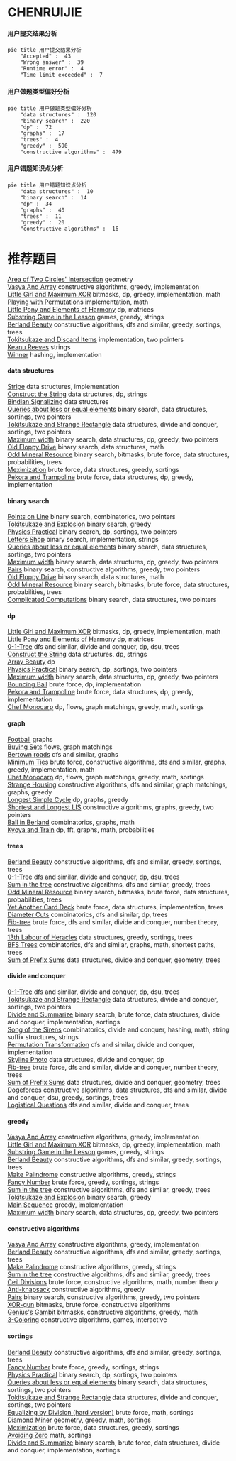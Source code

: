# CHENRUIJIE
<!-- tabs:start -->
#### **用户提交结果分析**

```mermaid
pie title 用户提交结果分析
    "Accepted" :  43
    "Wrong answer" :  39
    "Runtime error" :  4
    "Time limit exceeded" :  7
```
#### **用户做题类型偏好分析**

```mermaid
pie title 用户做题类型偏好分析
    "data structures" :  120
    "binary search" :  220
    "dp" :  72
    "graphs" :  17
    "trees" :  4
    "greedy" :  590
    "constructive algorithms" :  479
```
#### **用户错题知识点分析**

```mermaid
pie title 用户错题知识点分析
    "data structures" :  10
    "binary search" :  14
    "dp" :  34
    "graphs" :  40
    "trees" :  11
    "greedy" :  20
    "constructive algorithms" :  16
```
<!-- tabs:end -->
# 推荐题目
[Area of Two Circles' Intersection](http://codeforces.com/problemset/problem/600/D)		geometry		  
[Vasya And Array](http://codeforces.com/problemset/problem/1187/C)		constructive algorithms,
                        greedy,
                        implementation		  
[Little Girl and Maximum XOR](http://codeforces.com/problemset/problem/276/D)		bitmasks,
                        dp,
                        greedy,
                        implementation,
                        math		  
[Playing with Permutations](http://codeforces.com/problemset/problem/251/B)		implementation,
                        math		  
[Little Pony and Elements of Harmony](http://codeforces.com/problemset/problem/453/D)		dp,
                        matrices		  
[Substring Game in the Lesson](http://codeforces.com/problemset/problem/1220/C)		games,
                        greedy,
                        strings		  
[Berland Beauty](http://codeforces.com/problemset/problem/1296/F)		constructive algorithms,
                        dfs and similar,
                        greedy,
                        sortings,
                        trees		  
[Tokitsukaze and Discard Items](http://codeforces.com/problemset/problem/1190/A)		implementation,
                        two pointers		  
[Keanu Reeves](http://codeforces.com/problemset/problem/1189/A)		strings		  
[Winner](http://codeforces.com/problemset/problem/2/A)		hashing,
                        implementation		  
<!-- tabs:start -->
#### **data structures**
[Stripe](http://codeforces.com/problemset/problem/18/C)		data structures,
                        implementation		  
[Construct the String](http://codeforces.com/problemset/problem/1366/G)		data structures,
                        dp,
                        strings		  
[Bindian Signalizing](http://codeforces.com/problemset/problem/5/E)		data structures		  
[Queries about less or equal elements](http://codeforces.com/problemset/problem/600/B)		binary search,
                        data structures,
                        sortings,
                        two pointers		  
[Tokitsukaze and Strange Rectangle](http://codeforces.com/problemset/problem/1190/D)		data structures,
                        divide and conquer,
                        sortings,
                        two pointers		  
[Maximum width](http://codeforces.com/problemset/problem/1492/C)		binary search,
                        data structures,
                        dp,
                        greedy,
                        two pointers		  
[Old Floppy Drive](http://codeforces.com/problemset/problem/1490/G)		binary search,
                        data structures,
                        math		  
[Odd Mineral Resource](http://codeforces.com/problemset/problem/1479/D)		binary search,
                        bitmasks,
                        brute force,
                        data structures,
                        probabilities,
                        trees		  
[Meximization](http://codeforces.com/problemset/problem/1497/A)		brute force,
                        data structures,
                        greedy,
                        sortings		  
[Pekora and Trampoline](http://codeforces.com/problemset/problem/1491/C)		brute force,
                        data structures,
                        dp,
                        greedy,
                        implementation		  
#### **binary search**
[Points on Line](http://codeforces.com/problemset/problem/251/A)		binary search,
                        combinatorics,
                        two pointers		  
[Tokitsukaze and Explosion](http://codeforces.com/problemset/problem/1190/E)		binary search,
                        greedy		  
[Physics Practical](http://codeforces.com/problemset/problem/253/B)		binary search,
                        dp,
                        sortings,
                        two pointers		  
[Letters Shop](http://codeforces.com/problemset/problem/1187/B)		binary search,
                        implementation,
                        strings		  
[Queries about less or equal elements](http://codeforces.com/problemset/problem/600/B)		binary search,
                        data structures,
                        sortings,
                        two pointers		  
[Maximum width](http://codeforces.com/problemset/problem/1492/C)		binary search,
                        data structures,
                        dp,
                        greedy,
                        two pointers		  
[Pairs](http://codeforces.com/problemset/problem/1463/D)		binary search,
                        constructive algorithms,
                        greedy,
                        two pointers		  
[Old Floppy Drive](http://codeforces.com/problemset/problem/1490/G)		binary search,
                        data structures,
                        math		  
[Odd Mineral Resource](http://codeforces.com/problemset/problem/1479/D)		binary search,
                        bitmasks,
                        brute force,
                        data structures,
                        probabilities,
                        trees		  
[Complicated Computations](http://codeforces.com/problemset/problem/1436/E)		binary search,
                        data structures,
                        two pointers		  
#### **dp**
[Little Girl and Maximum XOR](http://codeforces.com/problemset/problem/276/D)		bitmasks,
                        dp,
                        greedy,
                        implementation,
                        math		  
[Little Pony and Elements of Harmony](http://codeforces.com/problemset/problem/453/D)		dp,
                        matrices		  
[0-1-Tree](http://codeforces.com/problemset/problem/1156/D)		dfs and similar,
                        divide and conquer,
                        dp,
                        dsu,
                        trees		  
[Construct the String](http://codeforces.com/problemset/problem/1366/G)		data structures,
                        dp,
                        strings		  
[Array Beauty](http://codeforces.com/problemset/problem/1188/C)		dp		  
[Physics Practical](http://codeforces.com/problemset/problem/253/B)		binary search,
                        dp,
                        sortings,
                        two pointers		  
[Maximum width](http://codeforces.com/problemset/problem/1492/C)		binary search,
                        data structures,
                        dp,
                        greedy,
                        two pointers		  
[Bouncing Ball](https://codeforces.com/contest/1457/problem/C)		brute force,
                        dp,
                        implementation		  
[Pekora and Trampoline](http://codeforces.com/problemset/problem/1491/C)		brute force,
                        data structures,
                        dp,
                        greedy,
                        implementation		  
[Chef Monocarp](http://codeforces.com/problemset/problem/1437/C)		dp,
                        flows,
                        graph matchings,
                        greedy,
                        math,
                        sortings		  
#### **graph**
[Football](https://codeforces.com/contest/418/problem/A)		graphs		  
[Buying Sets](http://codeforces.com/problemset/problem/103/E)		flows,
                        graph matchings		  
[Bertown roads](http://codeforces.com/problemset/problem/118/E)		dfs and similar,
                        graphs		  
[Minimum Ties](http://codeforces.com/problemset/problem/1487/C)		brute force,
                        constructive algorithms,
                        dfs and similar,
                        graphs,
                        greedy,
                        implementation,
                        math		  
[Chef Monocarp](http://codeforces.com/problemset/problem/1437/C)		dp,
                        flows,
                        graph matchings,
                        greedy,
                        math,
                        sortings		  
[Strange Housing](http://codeforces.com/problemset/problem/1470/D)		constructive algorithms,
                        dfs and similar,
                        graph matchings,
                        graphs,
                        greedy		  
[Longest Simple Cycle](http://codeforces.com/problemset/problem/1476/C)		dp,
                        graphs,
                        greedy		  
[Shortest and Longest LIS](http://codeforces.com/problemset/problem/1304/D)		constructive algorithms,
                        graphs,
                        greedy,
                        two pointers		  
[Ball in Berland](http://codeforces.com/problemset/problem/1475/C)		combinatorics,
                        graphs,
                        math		  
[Kyoya and Train](http://codeforces.com/problemset/problem/553/E)		dp,
                        fft,
                        graphs,
                        math,
                        probabilities		  
#### **trees**
[Berland Beauty](http://codeforces.com/problemset/problem/1296/F)		constructive algorithms,
                        dfs and similar,
                        greedy,
                        sortings,
                        trees		  
[0-1-Tree](http://codeforces.com/problemset/problem/1156/D)		dfs and similar,
                        divide and conquer,
                        dp,
                        dsu,
                        trees		  
[Sum in the tree](http://codeforces.com/problemset/problem/1098/A)		constructive algorithms,
                        dfs and similar,
                        greedy,
                        trees		  
[Odd Mineral Resource](http://codeforces.com/problemset/problem/1479/D)		binary search,
                        bitmasks,
                        brute force,
                        data structures,
                        probabilities,
                        trees		  
[Yet Another Card Deck](http://codeforces.com/problemset/problem/1511/C)		brute force,
                        data structures,
                        implementation,
                        trees		  
[Diameter Cuts](http://codeforces.com/problemset/problem/1499/F)		combinatorics,
                        dfs and similar,
                        dp,
                        trees		  
[Fib-tree](http://codeforces.com/problemset/problem/1491/E)		brute force,
                        dfs and similar,
                        divide and conquer,
                        number theory,
                        trees		  
[13th Labour of Heracles](http://codeforces.com/problemset/problem/1466/D)		data structures,
                        greedy,
                        sortings,
                        trees		  
[BFS Trees](http://codeforces.com/problemset/problem/1495/D)		combinatorics,
                        dfs and similar,
                        graphs,
                        math,
                        shortest paths,
                        trees		  
[Sum of Prefix Sums](http://codeforces.com/problemset/problem/1303/G)		data structures,
                        divide and conquer,
                        geometry,
                        trees		  
#### **divide and conquer**
[0-1-Tree](http://codeforces.com/problemset/problem/1156/D)		dfs and similar,
                        divide and conquer,
                        dp,
                        dsu,
                        trees		  
[Tokitsukaze and Strange Rectangle](http://codeforces.com/problemset/problem/1190/D)		data structures,
                        divide and conquer,
                        sortings,
                        two pointers		  
[Divide and Summarize](http://codeforces.com/problemset/problem/1461/D)		binary search,
                        brute force,
                        data structures,
                        divide and conquer,
                        implementation,
                        sortings		  
[Song of the Sirens](http://codeforces.com/problemset/problem/1466/G)		combinatorics,
                        divide and conquer,
                        hashing,
                        math,
                        string suffix structures,
                        strings		  
[Permutation Transformation](http://codeforces.com/problemset/problem/1490/D)		dfs and similar,
                        divide and conquer,
                        implementation		  
[Skyline Photo](https://codeforces.com/contest/1483/problem/C)		data structures,
                        divide and conquer,
                        dp		  
[Fib-tree](http://codeforces.com/problemset/problem/1491/E)		brute force,
                        dfs and similar,
                        divide and conquer,
                        number theory,
                        trees		  
[Sum of Prefix Sums](http://codeforces.com/problemset/problem/1303/G)		data structures,
                        divide and conquer,
                        geometry,
                        trees		  
[Dogeforces](http://codeforces.com/problemset/problem/1494/D)		constructive algorithms,
                        data structures,
                        dfs and similar,
                        divide and conquer,
                        dsu,
                        greedy,
                        sortings,
                        trees		  
[Logistical Questions](http://codeforces.com/problemset/problem/566/C)		dfs and similar,
                        divide and conquer,
                        trees		  
#### **greedy**
[Vasya And Array](http://codeforces.com/problemset/problem/1187/C)		constructive algorithms,
                        greedy,
                        implementation		  
[Little Girl and Maximum XOR](http://codeforces.com/problemset/problem/276/D)		bitmasks,
                        dp,
                        greedy,
                        implementation,
                        math		  
[Substring Game in the Lesson](http://codeforces.com/problemset/problem/1220/C)		games,
                        greedy,
                        strings		  
[Berland Beauty](http://codeforces.com/problemset/problem/1296/F)		constructive algorithms,
                        dfs and similar,
                        greedy,
                        sortings,
                        trees		  
[Make Palindrome](http://codeforces.com/problemset/problem/600/C)		constructive algorithms,
                        greedy,
                        strings		  
[Fancy Number](http://codeforces.com/problemset/problem/118/C)		brute force,
                        greedy,
                        sortings,
                        strings		  
[Sum in the tree](http://codeforces.com/problemset/problem/1098/A)		constructive algorithms,
                        dfs and similar,
                        greedy,
                        trees		  
[Tokitsukaze and Explosion](http://codeforces.com/problemset/problem/1190/E)		binary search,
                        greedy		  
[Main Sequence](http://codeforces.com/problemset/problem/286/C)		greedy,
                        implementation		  
[Maximum width](http://codeforces.com/problemset/problem/1492/C)		binary search,
                        data structures,
                        dp,
                        greedy,
                        two pointers		  
#### **constructive algorithms**
[Vasya And Array](http://codeforces.com/problemset/problem/1187/C)		constructive algorithms,
                        greedy,
                        implementation		  
[Berland Beauty](http://codeforces.com/problemset/problem/1296/F)		constructive algorithms,
                        dfs and similar,
                        greedy,
                        sortings,
                        trees		  
[Make Palindrome](http://codeforces.com/problemset/problem/600/C)		constructive algorithms,
                        greedy,
                        strings		  
[Sum in the tree](http://codeforces.com/problemset/problem/1098/A)		constructive algorithms,
                        dfs and similar,
                        greedy,
                        trees		  
[Ceil Divisions](http://codeforces.com/problemset/problem/1469/D)		brute force,
                        constructive algorithms,
                        math,
                        number theory		  
[Anti-knapsack](http://codeforces.com/problemset/problem/1493/A)		constructive algorithms,
                        greedy		  
[Pairs](http://codeforces.com/problemset/problem/1463/D)		binary search,
                        constructive algorithms,
                        greedy,
                        two pointers		  
[XOR-gun](https://codeforces.com/contest/1456/problem/B)		bitmasks,
                        brute force,
                        constructive algorithms		  
[Genius's Gambit](http://codeforces.com/problemset/problem/1492/D)		bitmasks,
                        constructive algorithms,
                        greedy,
                        math		  
[3-Coloring](https://codeforces.com/contest/1504/problem/D)		constructive algorithms,
                        games,
                        interactive		  
#### **sortings**
[Berland Beauty](http://codeforces.com/problemset/problem/1296/F)		constructive algorithms,
                        dfs and similar,
                        greedy,
                        sortings,
                        trees		  
[Fancy Number](http://codeforces.com/problemset/problem/118/C)		brute force,
                        greedy,
                        sortings,
                        strings		  
[Physics Practical](http://codeforces.com/problemset/problem/253/B)		binary search,
                        dp,
                        sortings,
                        two pointers		  
[Queries about less or equal elements](http://codeforces.com/problemset/problem/600/B)		binary search,
                        data structures,
                        sortings,
                        two pointers		  
[Tokitsukaze and Strange Rectangle](http://codeforces.com/problemset/problem/1190/D)		data structures,
                        divide and conquer,
                        sortings,
                        two pointers		  
[Equalizing by Division (hard version)](http://codeforces.com/problemset/problem/1213/D2)		brute force,
                        math,
                        sortings		  
[Diamond Miner](https://codeforces.com/contest/1496/problem/C)		geometry,
                        greedy,
                        math,
                        sortings		  
[Meximization](http://codeforces.com/problemset/problem/1497/A)		brute force,
                        data structures,
                        greedy,
                        sortings		  
[Avoiding Zero](http://codeforces.com/problemset/problem/1427/A)		math,
                        sortings		  
[Divide and Summarize](http://codeforces.com/problemset/problem/1461/D)		binary search,
                        brute force,
                        data structures,
                        divide and conquer,
                        implementation,
                        sortings		  
<!-- tabs:end -->
